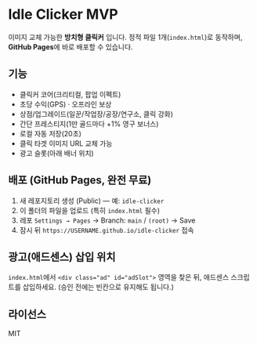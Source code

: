 # Idle Clicker MVP

이미지 교체 가능한 **방치형 클릭커** 입니다. 정적 파일 1개(`index.html`)로 동작하며, **GitHub Pages**에 바로 배포할 수 있습니다.

## 기능
- 클릭커 코어(크리티컬, 팝업 이펙트)
- 초당 수익(GPS) · 오프라인 보상
- 상점/업그레이드(일꾼/작업장/공장/연구소, 클릭 강화)
- 간단 프레스티지(1만 골드마다 +1% 영구 보너스)
- 로컬 자동 저장(20초)
- 클릭 타겟 이미지 URL 교체 가능
- 광고 슬롯(아래 배너 위치)

## 배포 (GitHub Pages, 완전 무료)
1. 새 레포지토리 생성 (Public) — 예: `idle-clicker`
2. 이 폴더의 파일을 업로드 (특히 `index.html` 필수)
3. 레포 `Settings → Pages` → Branch: `main` / `(root)` → Save
4. 잠시 뒤 `https://USERNAME.github.io/idle-clicker` 접속

## 광고(애드센스) 삽입 위치
`index.html`에서 `<div class="ad" id="adSlot">` 영역을 찾은 뒤, 애드센스 스크립트를 삽입하세요.
(승인 전에는 빈칸으로 유지해도 됩니다.)

## 라이선스
MIT
